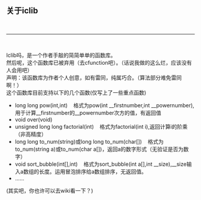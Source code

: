 <div class="main">
    <h2 id="-main -chinese">关于iclib</h2>
    <br><hr><br>
    <p>Iclib吗，是一个作者手敲的简简单单的函数库。<br>然后呢，这个函数库已被弃用（去cfunction吧）。（话说我做的这么烂，应该没有人会用吧）
    <br>声明：该函数库为作者个人创意，如有雷同，纯属巧合。（算法部分难免雷同啊！）
    <br>这个函数库目前支持以下的几个函数(仅写上了一些重点函数)</p>
    <ul>
        <li>long long pow(int,int)&nbsp;&nbsp;&nbsp;&nbsp;格式为pow(int __firstnumber,int __powernumber),用于计算__firstnumber的__powernumber次方的值，有返回值</li>
        <li>void over(void)</li>
        <li>unsigned long long factorial(int)&nbsp;&nbsp;&nbsp;&nbsp;格式为factorial(int i),返回计算i的阶乘（非高精度）</li>
        <li>long long to_num(string)或long long to_num(char[])&nbsp;&nbsp;&nbsp;&nbsp;格式为to_num(string a)或to_num(char a[])，返回a的数字形式（无验证是否为数字）</li>
        <li>void sort_bubble(int[],int)&nbsp;&nbsp;&nbsp;&nbsp;格式为sort_bubble(int a[],int __size),__size输入a数组的长度。运用冒泡排序给a数组排序，无返回值。</li>
        <li>......</li>
    </ul>
    (其实吧，你也许可以去wiki看一下？)
</div>
